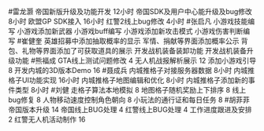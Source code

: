 #雷龙灏 
帝国新版升级及功能开发  12小时
帝国SDK及用户中心能升级及bug修改  8小时
欧盟GP SDK接入         16小时
红警2线上bug修改    4小时
#张启凡 
小游戏技能编写
小游戏添加新武器
小游戏buff编写
小游戏添加新攻击模式
小游戏伤害判断编写
#崔健奎 
英雄招募中添加抽取概率的显示
军情、捐献等界面添加概率公示
背包、礼物等界面添加了可获取道具的展示
开发战机装备装卸功能
开发战机装备升级功能
#熊福成 
GTA线上测试问题修改                                            4
无人机战报解析展示                                              12
添加小游戏引导                                                      8
开发内城的3D版本Demo                                       16
#聂成兵 
内城推格子对接服务器数据    8小时
内城推格子UI功能实现       16小时
内城推格子地图编辑和优化    8小时
内城推格子添加新的事件类型  8小时
#刘健 
走格子算法本地模拟	8
地图格子随机奖励上下排序	8
线上bug修复	8
人物移动速度控制角色朝向	8
小玩法的通行证和每日任务	8
#胡菲菲 
帝国版本升级 14
帝国线上BUG处理      4
红警线上BUG处理     4
工作进度跟进及安排   2
红警无人机活动制作 16
